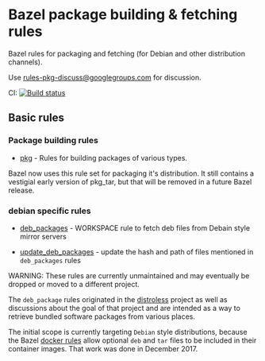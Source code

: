 # Bazel package building & fetching rules

Bazel rules for packaging and fetching (for Debian and other distribution
channels).

Use rules-pkg-discuss@googlegroups.com for discussion.

CI:
[![Build status](https://badge.buildkite.com/e12f23186aa579f1e20fcb612a22cd799239c3134bc38e1aff.svg)](https://buildkite.com/bazel/rules-pkg)

## Basic rules

### Package building rules

*   [pkg](https://github.com/bazelbuild/rules_pkg/tree/master/pkg) - Rules for
    building packages of various types.

Bazel now uses this rule set for packaging it's distribution. It still contains
a vestigial early version of pkg_tar, but that will be removed in a future
Bazel release.


### debian specific rules

*   [deb_packages](https://github.com/bazelbuild/rules_pkg/tree/master/deb_packages#deb_packages) -
    WORKSPACE rule to fetch deb files from Debain style mirror servers

*   [update_deb_packages](https://github.com/bazelbuild/rules_pkg/tree/master/deb_packages/tools#deb_packages) -
    update the hash and path of files mentioned in `deb_packages` rules

WARNING: These rules are currently unmaintained and may eventually be dropped
or moved to a different project.

The `deb_package` rules originated in the
[distroless](https://github.com/GoogleCloudPlatform/distroless) project as well
as discussions about the goal of that project and are intended as a way to
retrieve bundled software packages from various places.

The initial scope is currently targeting `Debian` style distributions, because
the Bazel [docker rules](https://github.com/bazelbuild/rules_docker) allow
optional `deb` and `tar` files to be included in their container images. That
work was done in December 2017.
